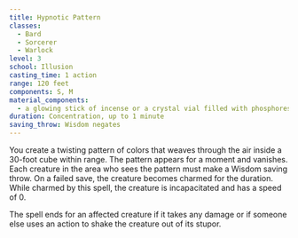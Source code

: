 ```yaml
---
title: Hypnotic Pattern
classes:
  - Bard
  - Sorcerer
  - Warlock
level: 3
school: Illusion
casting_time: 1 action
range: 120 feet
components: S, M
material_components:
  - a glowing stick of incense or a crystal vial filled with phosphorescent material
duration: Concentration, up to 1 minute
saving_throw: Wisdom negates
---
```


You create a twisting pattern of colors that weaves through the air inside a 30-foot cube within range. The pattern appears for a moment and vanishes. Each creature in the area who sees the pattern must make a Wisdom saving throw. On a failed save, the creature becomes charmed for the duration. While charmed by this spell, the creature is incapacitated and has a speed of 0.

The spell ends for an affected creature if it takes any damage or if someone else uses an action to shake the creature out of its stupor.
